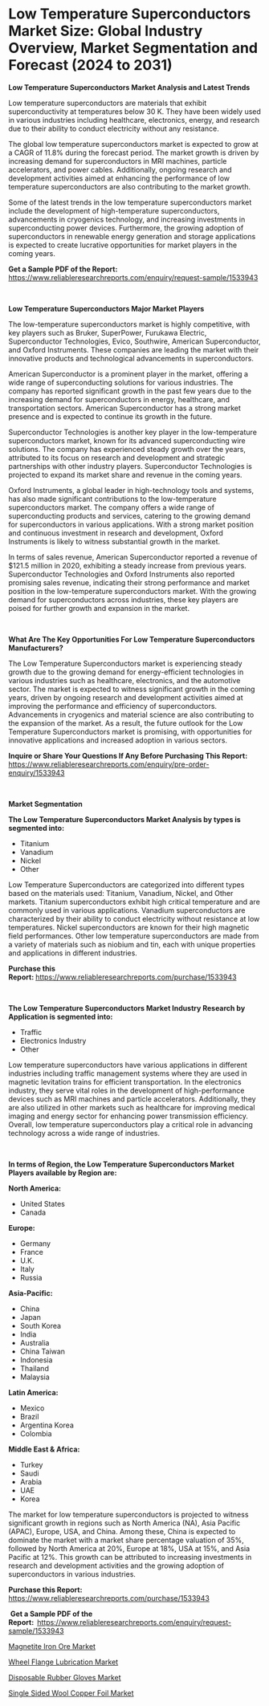 <p><h1>Low Temperature Superconductors Market Size: Global Industry Overview, Market Segmentation and Forecast (2024 to 2031)</h1></p><p><strong>Low Temperature Superconductors Market Analysis and Latest Trends</strong></p>
<p><p>Low temperature superconductors are materials that exhibit superconductivity at temperatures below 30 K. They have been widely used in various industries including healthcare, electronics, energy, and research due to their ability to conduct electricity without any resistance.</p><p>The global low temperature superconductors market is expected to grow at a CAGR of 11.8% during the forecast period. The market growth is driven by increasing demand for superconductors in MRI machines, particle accelerators, and power cables. Additionally, ongoing research and development activities aimed at enhancing the performance of low temperature superconductors are also contributing to the market growth.</p><p>Some of the latest trends in the low temperature superconductors market include the development of high-temperature superconductors, advancements in cryogenics technology, and increasing investments in superconducting power devices. Furthermore, the growing adoption of superconductors in renewable energy generation and storage applications is expected to create lucrative opportunities for market players in the coming years.</p></p>
<p><strong>Get a Sample PDF of the Report:&nbsp;</strong> <a href="https://www.reliableresearchreports.com/enquiry/request-sample/1533943">https://www.reliableresearchreports.com/enquiry/request-sample/1533943</a></p>
<p>&nbsp;</p>
<p><strong>Low Temperature Superconductors Major Market Players</strong></p>
<p><p>The low-temperature superconductors market is highly competitive, with key players such as Bruker, SuperPower, Furukawa Electric, Superconductor Technologies, Evico, Southwire, American Superconductor, and Oxford Instruments. These companies are leading the market with their innovative products and technological advancements in superconductors.</p><p>American Superconductor is a prominent player in the market, offering a wide range of superconducting solutions for various industries. The company has reported significant growth in the past few years due to the increasing demand for superconductors in energy, healthcare, and transportation sectors. American Superconductor has a strong market presence and is expected to continue its growth in the future.</p><p>Superconductor Technologies is another key player in the low-temperature superconductors market, known for its advanced superconducting wire solutions. The company has experienced steady growth over the years, attributed to its focus on research and development and strategic partnerships with other industry players. Superconductor Technologies is projected to expand its market share and revenue in the coming years.</p><p>Oxford Instruments, a global leader in high-technology tools and systems, has also made significant contributions to the low-temperature superconductors market. The company offers a wide range of superconducting products and services, catering to the growing demand for superconductors in various applications. With a strong market position and continuous investment in research and development, Oxford Instruments is likely to witness substantial growth in the market.</p><p>In terms of sales revenue, American Superconductor reported a revenue of $121.5 million in 2020, exhibiting a steady increase from previous years. Superconductor Technologies and Oxford Instruments also reported promising sales revenue, indicating their strong performance and market position in the low-temperature superconductors market. With the growing demand for superconductors across industries, these key players are poised for further growth and expansion in the market.</p></p>
<p>&nbsp;</p>
<p><strong>What Are The Key Opportunities For Low Temperature Superconductors Manufacturers?</strong></p>
<p><p>The Low Temperature Superconductors market is experiencing steady growth due to the growing demand for energy-efficient technologies in various industries such as healthcare, electronics, and the automotive sector. The market is expected to witness significant growth in the coming years, driven by ongoing research and development activities aimed at improving the performance and efficiency of superconductors. Advancements in cryogenics and material science are also contributing to the expansion of the market. As a result, the future outlook for the Low Temperature Superconductors market is promising, with opportunities for innovative applications and increased adoption in various sectors.</p></p>
<p><strong>Inquire or Share Your Questions If Any Before Purchasing This Report:</strong> <a href="https://www.reliableresearchreports.com/enquiry/pre-order-enquiry/1533943">https://www.reliableresearchreports.com/enquiry/pre-order-enquiry/1533943</a></p>
<p>&nbsp;</p>
<p><strong>Market Segmentation</strong></p>
<p><strong>The Low Temperature Superconductors Market Analysis by types is segmented into:</strong></p>
<p><ul><li>Titanium</li><li>Vanadium</li><li>Nickel</li><li>Other</li></ul></p>
<p><p>Low Temperature Superconductors are categorized into different types based on the materials used: Titanium, Vanadium, Nickel, and Other markets. Titanium superconductors exhibit high critical temperature and are commonly used in various applications. Vanadium superconductors are characterized by their ability to conduct electricity without resistance at low temperatures. Nickel superconductors are known for their high magnetic field performances. Other low temperature superconductors are made from a variety of materials such as niobium and tin, each with unique properties and applications in different industries.</p></p>
<p><strong>Purchase this Report:&nbsp;</strong><a href="https://www.reliableresearchreports.com/purchase/1533943">https://www.reliableresearchreports.com/purchase/1533943</a></p>
<p>&nbsp;</p>
<p><strong>The Low Temperature Superconductors Market Industry Research by Application is segmented into:</strong></p>
<p><ul><li>Traffic</li><li>Electronics Industry</li><li>Other</li></ul></p>
<p><p>Low temperature superconductors have various applications in different industries including traffic management systems where they are used in magnetic levitation trains for efficient transportation. In the electronics industry, they serve vital roles in the development of high-performance devices such as MRI machines and particle accelerators. Additionally, they are also utilized in other markets such as healthcare for improving medical imaging and energy sector for enhancing power transmission efficiency. Overall, low temperature superconductors play a critical role in advancing technology across a wide range of industries.</p></p>
<p>&nbsp;</p>
<p><strong>In terms of Region, the Low Temperature Superconductors Market Players available by Region are:</strong></p>
<p>
    <p> <strong> North America: </strong>
        <ul>
            <li>United States</li>
            <li>Canada</li>
        </ul>
        </p> 
    <p> <strong> Europe: </strong>
        <ul>
            <li>Germany</li>
            <li>France</li>
            <li>U.K.</li>
            <li>Italy</li>
            <li>Russia</li>
        </ul>
        </p> 
    <p> <strong> Asia-Pacific: </strong>
        <ul>
            <li>China</li>
            <li>Japan</li>
            <li>South Korea</li>
            <li>India</li>
            <li>Australia</li>
            <li>China Taiwan</li>
            <li>Indonesia</li>
            <li>Thailand</li>
            <li>Malaysia</li>
        </ul>
        </p> 
    <p> <strong> Latin America: </strong>
        <ul>
            <li>Mexico</li>
            <li>Brazil</li>
            <li>Argentina Korea</li>
            <li>Colombia</li>
        </ul>
        </p> 
    <p> <strong> Middle East & Africa: </strong>
        <ul>
            <li>Turkey</li>
            <li>Saudi</li>
            <li>Arabia</li>
            <li>UAE</li>
            <li>Korea</li>
        </ul>
    </p>
    </p>
<p><p>The market for low temperature superconductors is projected to witness significant growth in regions such as North America (NA), Asia Pacific (APAC), Europe, USA, and China. Among these, China is expected to dominate the market with a market share percentage valuation of 35%, followed by North America at 20%, Europe at 18%, USA at 15%, and Asia Pacific at 12%. This growth can be attributed to increasing investments in research and development activities and the growing adoption of superconductors in various industries.</p></p>
<p><strong>Purchase this Report: </strong><a href="https://www.reliableresearchreports.com/purchase/1533943">https://www.reliableresearchreports.com/purchase/1533943</a></p>
<p>&nbsp;<strong>Get a Sample PDF of the Report:&nbsp;&nbsp;</strong><a href="https://www.reliableresearchreports.com/enquiry/request-sample/1533943">https://www.reliableresearchreports.com/enquiry/request-sample/1533943</a></p>
<p><strong></strong></p>
<p><p><a href="https://github.com/timeliteaut/Market-Research-Report-List-1/blob/main/magnetite-iron-ore-market.md">Magnetite Iron Ore Market</a></p><p><a href="https://view.publitas.com/reportprime-1/wheel-flange-lubrication-market-provides-a-comprehensive-analysis-including-a-macro-overview-of-the-market-as-well-as-micro-details-such-as-market-size-and-competitive-landscape/">Wheel Flange Lubrication Market</a></p><p><a href="https://github.com/bobicer/Market-Research-Report-List-2/blob/main/disposable-rubber-gloves-market.md">Disposable Rubber Gloves Market</a></p><p><a href="https://three-jumbo-f6d.notion.site/Single-Sided-Wool-Copper-Foil-Market-Provides-a-Comprehensive-Analysis-Including-a-Macro-Overview-of-0fdf2040b6084eabb7460a42a1b66178">Single Sided Wool Copper Foil Market</a></p></p>